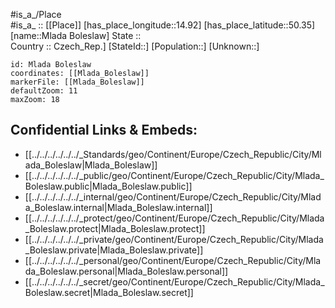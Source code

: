 ﻿---
location: [50.35,14.92] 
mapzoom: [7,12] 
mapmarker: city 
type: City
tags:
- geo/City


SpocWebEntityId: 32520
isDeleted: false
confidential: public

---
#is_a_/Place  
#is_a_ :: [[Place]] 
[has_place_longitude::14.92] 
[has_place_latitude::50.35] 
[name::Mlada Boleslaw] 
State ::  
Country :: Czech_Rep.] 
[StateId::] 
[Population::] 
[Unknown::] 


```leaflet
id: Mlada Boleslaw
coordinates: [[Mlada_Boleslaw]] 
markerFile: [[Mlada_Boleslaw]] 
defaultZoom: 11 
maxZoom: 18
```


## Confidential Links & Embeds: 
- [[../../../../../../_Standards/geo/Continent/Europe/Czech_Republic/City/Mlada_Boleslaw|Mlada_Boleslaw]] 
- [[../../../../../../_public/geo/Continent/Europe/Czech_Republic/City/Mlada_Boleslaw.public|Mlada_Boleslaw.public]] 
- [[../../../../../../_internal/geo/Continent/Europe/Czech_Republic/City/Mlada_Boleslaw.internal|Mlada_Boleslaw.internal]] 
- [[../../../../../../_protect/geo/Continent/Europe/Czech_Republic/City/Mlada_Boleslaw.protect|Mlada_Boleslaw.protect]] 
- [[../../../../../../_private/geo/Continent/Europe/Czech_Republic/City/Mlada_Boleslaw.private|Mlada_Boleslaw.private]] 
- [[../../../../../../_personal/geo/Continent/Europe/Czech_Republic/City/Mlada_Boleslaw.personal|Mlada_Boleslaw.personal]] 
- [[../../../../../../_secret/geo/Continent/Europe/Czech_Republic/City/Mlada_Boleslaw.secret|Mlada_Boleslaw.secret]] 

